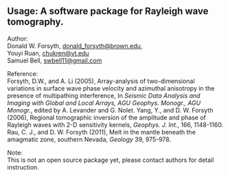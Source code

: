 Usage: A software package for Rayleigh wave tomography.
-------------------------------------------------------
Author:  
    Donald W. Forsyth,  donald_forsyth@brown.edu,   
    Youyi Ruan,  chukren@vt.edu  
    Samuel Bell, swbell11@gmail.com  

Reference:  
    Forsyth, D.W., and A. Li (2005), Array-analysis of two-dimensional variations in surface wave phase velocity and azimuthal anisotropy in the presence of multipathing interference, In *Seismic Data Analysis and Imaging with Global and Local Arrays, AGU Geophys. Monogr., AGU Monogr.*, edited by A. Levander and G. Nolet.
    Yang, Y., and D. W. Forsyth (2006), Regional tomographic inversion of the amplitude and phase of Rayleigh waves with 2-D sensitivity kernels, *Geophys. J. Int.*, 166, 1148-1160.
    Rau, C. J., and D. W. Forsyth (2011), Melt in the mantle beneath the amagmatic zone, southern Nevada, *Geology* 39, 975-978.

Note:  
This is not an open source package yet, please contact authors for detail instruction.  
